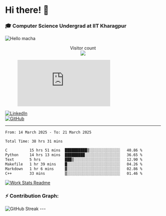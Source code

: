 # Hi there! 👋

### 🎓 Computer Science Undergrad at IIT Kharagpur

<img src="https://raw.githubusercontent.com/sagar-viradiya/sagar-viradiya/master/resources/banner.png" alt="Hello macha">

<p align="center"> 
  Visitor count<br>
  <img src="https://profile-counter.glitch.me/sesiii/count.svg" />
</p>

<figure><embed src="https://wakatime.com/share/@81d5e6c4-c575-43e6-9a9e-85ed25517f53/42cf003a-18dd-42ef-bded-df01146821f2.svg"></embed></figure>

[![LinkedIn](https://img.shields.io/badge/LinkedIn-0077B5?style=for-the-badge&logo=linkedin&logoColor=white)](https://www.linkedin.com/in/sesidadi)  
[![GitHub](https://img.shields.io/badge/GitHub-181717?style=for-the-badge&logo=github&logoColor=white)](https://github.com/sesiii)

---
<!--START_SECTION:waka-->

```txt
From: 14 March 2025 - To: 21 March 2025

Total Time: 38 hrs 31 mins

C          15 hrs 51 mins  ██████████▒░░░░░░░░░░░░░░   40.86 %
Python     14 hrs 13 mins  █████████░░░░░░░░░░░░░░░░   36.65 %
Text       5 hrs           ███▒░░░░░░░░░░░░░░░░░░░░░   12.90 %
Makefile   1 hr 39 mins    █░░░░░░░░░░░░░░░░░░░░░░░░   04.26 %
Markdown   1 hr 6 mins     ▓░░░░░░░░░░░░░░░░░░░░░░░░   02.86 %
C++        33 mins         ▒░░░░░░░░░░░░░░░░░░░░░░░░   01.46 %
```

<!--END_SECTION:waka-->


[![Work Stats Readme](https://github.com/sesiii/sesiii/actions/workflows/main.yml/badge.svg)](https://github.com/sesiii/sesiii/actions/workflows/main.yml)

### ⚡ Contribution Graph:

<img src="https://streak-stats.demolab.com/?user=sesiii&theme=radical" alt="GitHub Streak" />
---

